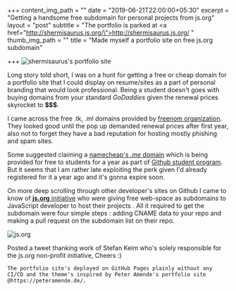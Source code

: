 +++
content_img_path = ""
date = "2019-06-21T22:00:00+05:30"
excerpt = "Getting a handsome free subdomain for personal projects from js.org"
layout = "post"
subtitle = "The portfolio is parked at <a href=\"http://shermisaurus.js.org/\">http://shermisaurus.js.org/</a> "
thumb_img_path = ""
title = "Made myself a portfolio site on free js.org subdomain"

+++
![shermisaurus's portfolio site](https://i.imgur.com/ETReO3x.png "Portfolio site preview")

Long story told short, I was on a hunt for getting a free or cheap domain for a portfolio site that I could display on resume/sites as a part of personal branding that would look professional. Being a student doesn't goes with buying domains from your standard _GoDaddies_ given the renewal prices skyrocket to **$$$**.

I came across the free .tk, .ml domains provided by [freenom organization](https://www.freenom.com/en/index.html?lang=en). They looked good until the pop up demanded renewal prices after first year, also not to forget they have a bad reputation for hosting mostly phishing and spam sites.

Some suggested claiming  a [namecheap's _.me_ domain](https://nc.me/) which is being provided for free to students for a year as  part of [Github student program](https://education.github.com/pack). But it seems that I am rather late exploiting the perk given I'd already registered for it a year ago and it's gonna expire soon.

On more deep scrolling through other developer's sites on Github I came to know of [**js.org** initiative](https://js.org/) who were giving  free web-space as subdomains to JavaScript developer to host their projects . All it required to get the subdomain were four simple steps : adding CNAME data to your repo and making a pull request on the subdomain list on their repo.

![js.org](https://i.imgur.com/EXJKtU2.jpg "js.org homepage")

Posted a tweet thanking work of Stefan Keim who's solely responsible for the  js.org non-profit initiative, Cheers :)

    The portfolio site's deployed on GitHub Pages plainly without any CI/CD and the theme's inspired by Peter Amende's portfolio site @https://peteramende.de/.
